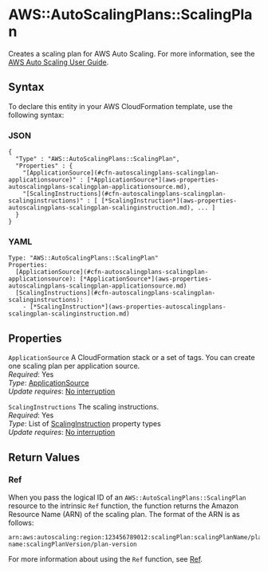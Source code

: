 # AWS::AutoScalingPlans::ScalingPlan<a name="aws-resource-autoscalingplans-scalingplan"></a>

Creates a scaling plan for AWS Auto Scaling\. For more information, see the [AWS Auto Scaling User Guide](https://docs.aws.amazon.com/autoscaling/plans/userguide/)\.

## Syntax<a name="aws-resource-autoscalingplans-scalingplan-syntax"></a>

To declare this entity in your AWS CloudFormation template, use the following syntax:

### JSON<a name="aws-resource-autoscalingplans-scalingplan-syntax.json"></a>

```
{
  "Type" : "AWS::AutoScalingPlans::ScalingPlan",
  "Properties" : {
    "[ApplicationSource](#cfn-autoscalingplans-scalingplan-applicationsource)" : [*ApplicationSource*](aws-properties-autoscalingplans-scalingplan-applicationsource.md),
    "[ScalingInstructions](#cfn-autoscalingplans-scalingplan-scalinginstructions)" : [ [*ScalingInstruction*](aws-properties-autoscalingplans-scalingplan-scalinginstruction.md), ... ]
  }
}
```

### YAML<a name="aws-resource-autoscalingplans-scalingplan-syntax.yaml"></a>

```
Type: "AWS::AutoScalingPlans::ScalingPlan"
Properties:
  [ApplicationSource](#cfn-autoscalingplans-scalingplan-applicationsource): [*ApplicationSource*](aws-properties-autoscalingplans-scalingplan-applicationsource.md)
  [ScalingInstructions](#cfn-autoscalingplans-scalingplan-scalinginstructions): 
    - [*ScalingInstruction*](aws-properties-autoscalingplans-scalingplan-scalinginstruction.md)
```

## Properties<a name="aws-resource-autoscalingplans-scalingplan-properties"></a>

`ApplicationSource`  <a name="cfn-autoscalingplans-scalingplan-applicationsource"></a>
A CloudFormation stack or a set of tags\. You can create one scaling plan per application source\.  
 *Required*: Yes  
 *Type*: [ApplicationSource](aws-properties-autoscalingplans-scalingplan-applicationsource.md)  
 *Update requires*: [No interruption](using-cfn-updating-stacks-update-behaviors.md#update-no-interrupt) 

`ScalingInstructions`  <a name="cfn-autoscalingplans-scalingplan-scalinginstructions"></a>
The scaling instructions\.  
 *Required*: Yes  
 *Type*: List of [ScalingInstruction](aws-properties-autoscalingplans-scalingplan-scalinginstruction.md) property types  
 *Update requires*: [No interruption](using-cfn-updating-stacks-update-behaviors.md#update-no-interrupt) 

## Return Values<a name="aws-resource-autoscalingplans-scalingplan-returnvalues"></a>

### Ref<a name="aws-resource-autoscalingplans-scalingplan-ref"></a>

When you pass the logical ID of an `AWS::AutoScalingPlans::ScalingPlan` resource to the intrinsic `Ref` function, the function returns the Amazon Resource Name \(ARN\) of the scaling plan\. The format of the ARN is as follows:

```
arn:aws:autoscaling:region:123456789012:scalingPlan:scalingPlanName/plan-name:scalingPlanVersion/plan-version
```

For more information about using the `Ref` function, see [Ref](intrinsic-function-reference-ref.md)\. 